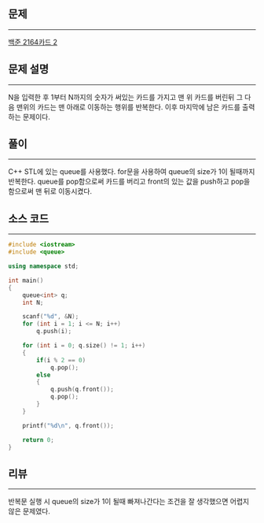 ## 문제
-------
[백준 2164카드 2](https://www.acmicpc.net/problem/2164)

## 문제 설명
-----
N을 입력한 후 1부터 N까지의 숫자가 써있는 카드를 가지고 맨 위 카드를 버린뒤 그 다음 맨위의 카드는 맨 아래로 이동하는 행위를 반복한다. 이후 마지막에 남은 카드를 출력하는 문제이다.

## 풀이
-------
C++ STL에 있는 queue를 사용했다. for문을 사용하여 queue의 size가 1이 될때까지 반복한다. queue를 pop함으로써 카드를 버리고 front의 있는 값을 push하고 pop을 함으로써 맨 뒤로 이동시켰다.

## 소스 코드
--------
```C++
#include <iostream>
#include <queue>

using namespace std;

int main()
{
    queue<int> q;
    int N;

    scanf("%d", &N);
    for (int i = 1; i <= N; i++)
        q.push(i);

    for (int i = 0; q.size() != 1; i++)
    {
        if(i % 2 == 0)
            q.pop();
        else
        {
            q.push(q.front());
            q.pop();
        }
    }

    printf("%d\n", q.front());

    return 0;
}
```

## 리뷰
--------------
반복문 실행 시 queue의 size가 1이 될때 빠져나간다는 조건을 잘 생각했으면 어렵지 않은 문제였다.